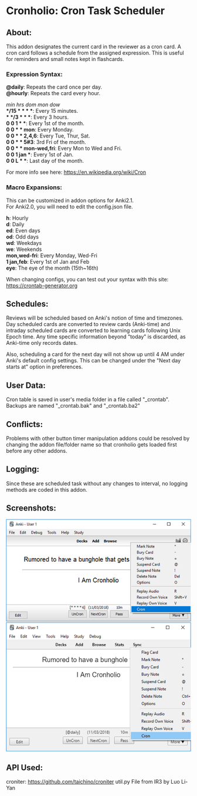 # Cronholio: Cron Task Scheduler


## About:
This addon designates the current card in the reviewer as a cron card. A cron card follows a schedule from the assigned expression. This is useful for reminders and small notes kept in flashcards.  

### Expression Syntax:  
<b>@daily</b>: Repeats the card once per day.  
<b>@hourly</b>: Repeats the card every hour.  

<i>min hrs dom mon dow</i>  
<b>&ast;/15 &ast; &ast; &ast; &ast;</b>: Every 15 minutes.  
<b>&ast;  &ast;/3 &ast; &ast; &ast;</b>: Every 3 hours.  
<b>0 0 1 &ast; &ast;</b>: Every 1st of the month.  
<b>0 0 &ast; &ast; mon</b>: Every Monday.  
<b>0 0 &ast; &ast; 2,4,6</b>: Every Tue, Thur, Sat.  
<b>0 0 &ast; &ast; 5#3</b>: 3rd Fri of the month.  
<b>0 0 &ast; &ast; mon-wed,fri</b>: Every Mon to Wed and Fri.  
<b>0 0 1 jan &ast;</b>: Every 1st of Jan.  
<b>0 0 L &ast; &ast;</b>: Last day of the month.  

For more info see here: https://en.wikipedia.org/wiki/Cron  


### Macro Expansions:
This can be customized in addon options for Anki2.1.  
For Anki2.0, you will need to edit the config.json file.  

<b>h</b>: Hourly  
<b>d</b>: Daily  
<b>ed</b>: Even days  
<b>od</b>: Odd days  
<b>wd</b>: Weekdays  
<b>we</b>: Weekends  
<b>mon,wed-fri</b>: Every Monday, Wed-Fri  
<b>1 jan,feb</b>: Every 1st of Jan and Feb  
<b>eye</b>: The eye of the month (15th~16th)  

When changing configs, you can test out your syntax with this site: https://crontab-generator.org  


## Schedules:
Reviews will be scheduled based on Anki's notion of time and timezones. Day scheduled cards are converted to review cards (Anki-time) and intraday scheduled cards are converted to learning cards following Unix Epoch time. Any time specific information beyond "today" is discarded, as Anki-time only records dates.

Also, scheduling a card for the next day will not show up until 4 AM under Anki's default config settings. This can be changed under the "Next day starts at" option in preferences.


## User Data:
Cron table is saved in user's media folder in a file called "_crontab".  
Backups are named "_crontab.bak" and "_crontab.ba2"  


## Conflicts:
Problems with other button timer manipulation addons could be resolved by changing the addon file/folder name so that cronholio gets loaded first before any other addons.


## Logging:
Since these are scheduled task without any changes to interval, no logging methods are coded in this addon.


## Screenshots:
<img src="https://github.com/lovac42/Cronholio/blob/master/screenshots/menuoptions.png?raw=true"/>  
  
<img src="https://github.com/lovac42/Cronholio/blob/master/screenshots/menuoptions21.png?raw=true"/>  


## API Used:
croniter: https://github.com/taichino/croniter
util.py File from IR3 by Luo Li-Yan

